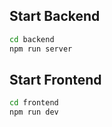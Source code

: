 ## Start Backend

```bash
cd backend
npm run server
```

## Start Frontend

```bash
cd frontend
npm run dev
```
